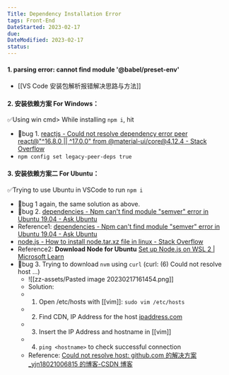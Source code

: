 ```yaml
---
Title: Dependency Installation Error
tags: Front-End
DateStarted: 2023-02-17
due:
DateModified: 2023-02-17
status:
---
```


#### 1. parsing error: cannot find module '@babel/preset-env'

- [[VS Code 安装包解析报错解决思路与方法]]

#### 2. 安装依赖方案 For Windows：

✅Using win cmd> While installing `npm i`, hit

- 🐛bug 1. [reactjs - Could not resolve dependency error peer react@"^16.8.0 || ^17.0.0" from @material-ui/core@4.12.4 - Stack Overflow](https://stackoverflow.com/questions/72596908/could-not-resolve-dependency-error-peer-react16-8-0-17-0-0-from-materia)
- `npm config set legacy-peer-deps true`

#### 3. 安装依赖方案二 For Ubuntu：

✅Trying to use Ubuntu in VSCode to run `npm i`

- 🐛bug 1 again, the same solution as above.
- 🐛bug 2. [dependencies - Npm can't find module "semver" error in Ubuntu 19.04 - Ask Ubuntu](https://askubuntu.com/questions/1152570/npm-cant-find-module-semver-error-in-ubuntu-19-04)
- Reference1: [dependencies - Npm can't find module "semver" error in Ubuntu 19.04 - Ask Ubuntu](https://askubuntu.com/questions/1152570/npm-cant-find-module-semver-error-in-ubuntu-19-04)
- [node.js - How to install node.tar.xz file in linux - Stack Overflow](https://stackoverflow.com/questions/63312642/how-to-install-node-tar-xz-file-in-linux)
- Reference2: **Download Node for Ubuntu** [Set up Node.js on WSL 2 | Microsoft Learn](https://learn.microsoft.com/en-us/windows/dev-environment/javascript/nodejs-on-wsl)
- 🐛bug 3. Trying to download `nvm` using `curl` (curl: (6) Could not resolve host ...)
  - ![[zz-assets/Pasted image 20230217161454.png]]
  - Solution:
  - 1.  Open /etc/hosts with [[vim]]: `sudo vim /etc/hosts`
  - 2.  Find CDN, IP Address for the host [ipaddress.com](https://www.ipaddress.com/ip-lookup)
  - 3.  Insert the IP Address and hostname in [[vim]]
  - 4.  `ping <hostname>` to check successful connection
  - Reference: [Could not resolve host: github.com 的解决方案\_yjn18021006815 的博客-CSDN 博客](https://blog.csdn.net/yjn18021006815/article/details/118568048?spm=1001.2101.3001.6650.3&utm_medium=distribute.pc_relevant.none-task-blog-2%7Edefault%7EOPENSEARCH%7ERate-3-118568048-blog-57566709.pc_relevant_3mothn_strategy_and_data_recovery&depth_1-utm_source=distribute.pc_relevant.none-task-blog-2%7Edefault%7EOPENSEARCH%7ERate-3-118568048-blog-57566709.pc_relevant_3mothn_strategy_and_data_recovery&utm_relevant_index=4)
